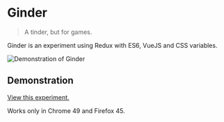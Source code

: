 # Ginder

> A tinder, but for games.

Ginder is an experiment using Redux with ES6, VueJS and CSS variables.

![Demonstration of Ginder](http://cezarluiz0.github.com/ginder/images/demo.gif)

## Demonstration

[View this experiment.](http://cezarluiz0.github.com/ginder/)

Works only in Chrome 49 and Firefox 45.